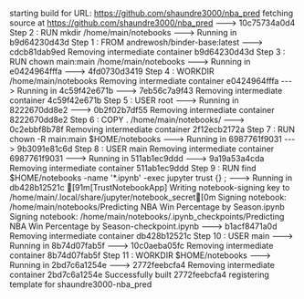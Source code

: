 starting build for URL: https://github.com/shaundre3000/nba_pred
fetching source at https://github.com/shaundre3000/nba_pred
 ---> 10c75734a0d4
Step 2 : RUN mkdir /home/main/notebooks
 ---> Running in b9d64230d43d
Step 1 : FROM andrewosh/binder-base:latest
 ---> cdcb81dab9ed
Removing intermediate container b9d64230d43d
Step 3 : RUN chown main:main /home/main/notebooks
 ---> Running in e0424964fffa
 ---> 4fd0730d3419
Step 4 : WORKDIR /home/main/notebooks
Removing intermediate container e0424964fffa
 ---> Running in 4c59f42e671b
 ---> 7eb56c7a9f43
Removing intermediate container 4c59f42e671b
Step 5 : USER root
 ---> Running in 8222670dd8e2
 ---> 0b2f02b7df55
Removing intermediate container 8222670dd8e2
Step 6 : COPY . /home/main/notebooks/
 ---> 0c2ebbf8b78f
Removing intermediate container 2f12ecb2172a
Step 7 : RUN chown -R main:main $HOME/notebooks
 ---> Running in 6987761f9031
 ---> 9b3091e81c6d
Step 8 : USER main
Removing intermediate container 6987761f9031
 ---> Running in 511ab1ec9ddd
 ---> 9a19a53a4cda
Removing intermediate container 511ab1ec9ddd
Step 9 : RUN find $HOME/notebooks -name '*.ipynb' -exec jupyter trust {} \;
 ---> Running in db428b12521c
[91m[TrustNotebookApp] Writing notebook-signing key to /home/main/.local/share/jupyter/notebook_secret[0m
Signing notebook: /home/main/notebooks/Predicting NBA Win Percentage by Season.ipynb
Signing notebook: /home/main/notebooks/.ipynb_checkpoints/Predicting NBA Win Percentage by Season-checkpoint.ipynb
 ---> b1acf8471a0d
Removing intermediate container db428b12521c
Step 10 : USER main
 ---> Running in 8b74d07fab5f
 ---> 10c0aeba05fc
Removing intermediate container 8b74d07fab5f
Step 11 : WORKDIR $HOME/notebooks
 ---> Running in 2bd7c6a1254e
 ---> 2772feebcfa4
Removing intermediate container 2bd7c6a1254e
Successfully built 2772feebcfa4
registering template for shaundre3000-nba_pred
